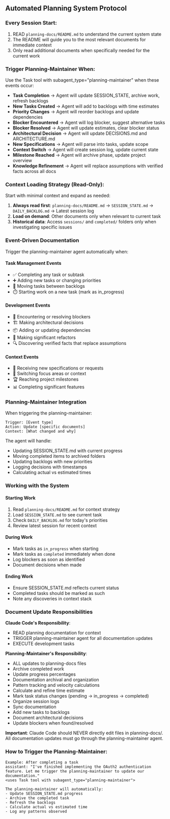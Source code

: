 ## Automated Planning System Protocol

### Every Session Start:
1. READ `planning-docs/README.md` to understand the current system state
2. The README will guide you to the most relevant documents for immediate context
3. Only read additional documents when specifically needed for the current work

### Trigger Planning-Maintainer When:
Use the Task tool with subagent_type="planning-maintainer" when these events occur:
- **Task Completion** → Agent will update SESSION_STATE, archive work, refresh backlogs
- **New Tasks Created** → Agent will add to backlogs with time estimates
- **Priority Changes** → Agent will reorder backlogs and update dependencies
- **Blocker Encountered** → Agent will log blocker, suggest alternative tasks
- **Blocker Resolved** → Agent will update estimates, clear blocker status
- **Architectural Decision** → Agent will update DECISIONS.md and ARCHITECTURE.md
- **New Specifications** → Agent will parse into tasks, update scope
- **Context Switch** → Agent will create session log, update current state
- **Milestone Reached** → Agent will archive phase, update project overview
- **Knowledge Refinement** → Agent will replace assumptions with verified facts across all docs

### Context Loading Strategy (Read-Only):

Start with minimal context and expand as needed:
1. **Always read first**: `planning-docs/README.md` → `SESSION_STATE.md` → `DAILY_BACKLOG.md` → Latest session log
2. **Load on demand**: Other documents only when relevant to current task
3. **Historical data**: Access `sessions/` and `completed/` folders only when investigating specific issues

### Event-Driven Documentation

Trigger the planning-maintainer agent automatically when:

#### Task Management Events
- ✅ Completing any task or subtask
- ➕ Adding new tasks or changing priorities
- 🔄 Moving tasks between backlogs
- ⏱️ Starting work on a new task (mark as in_progress)

#### Development Events
- 🚫 Encountering or resolving blockers
- 🏗️ Making architectural decisions
- 📦 Adding or updating dependencies
- 🔧 Making significant refactors
- 🔍 Discovering verified facts that replace assumptions

#### Context Events
- 📝 Receiving new specifications or requests
- 🎯 Switching focus areas or context
- 🏆 Reaching project milestones
- 📊 Completing significant features

### Planning-Maintainer Integration 

When triggering the planning-maintainer:
```
Trigger: [Event type]
Action: Update [specific documents]
Context: [What changed and why]
```

The agent will handle:  
- Updating SESSION_STATE.md with current progress
- Moving completed items to archived folders
- Updating backlogs with new priorities
- Logging decisions with timestamps
- Calculating actual vs estimated times

### Working with the System

#### Starting Work
1. Read `planning-docs/README.md` for context strategy
2. Load `SESSION_STATE.md` to see current task
3. Check `DAILY_BACKLOG.md` for today's priorities
4. Review latest session for recent context

#### During Work
- Mark tasks as `in_progress` when starting
- Mark tasks as `completed` immediately when done
- Log blockers as soon as identified
- Document decisions when made

#### Ending Work
- Ensure SESSION_STATE.md reflects current status
- Completed tasks should be marked as such
- Note any discoveries in context stack

### Document Update Responsibilities

**Claude Code's Responsibility**: 
- READ planning documentation for context
- TRIGGER planning-maintainer agent for all documentation updates
- EXECUTE development tasks

**Planning-Maintainer's Responsibility**:
- ALL updates to planning-docs files
- Archive completed work
- Update progress percentages
- Documentation archival and organization
- Pattern tracking and velocity calculations
- Calculate and refine time estimate
- Mark task status changes (pending → in_progress → completed)
- Organize session logs
- Sync documentation
- Add new tasks to backlogs
- Document architectural decisions
- Update blockers when found/resolved

**Important**: Claude Code should NEVER directly edit files in planning-docs/. All documentation updates must go through the planning-maintainer agent.

### How to Trigger the Planning-Maintainer:
```
Example: After completing a task
assistant: "I've finished implementing the OAuth2 authentication feature. Let me trigger the planning-maintainer to update our documentation."
<uses Task tool with subagent_type="planning-maintainer">

The planning-maintainer will automatically:
- Update SESSION_STATE.md progress
- Archive the completed task
- Refresh the backlogs
- Calculate actual vs estimated time
- Log any patterns observed

